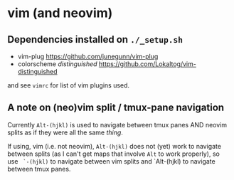 # vim (and neovim)

## Dependencies installed on `./_setup.sh`

- vim-plug https://github.com/junegunn/vim-plug
- colorscheme _distinguished_ https://github.com/Lokaltog/vim-distinguished

and see `vimrc` for list of vim plugins used.

## A note on (neo)vim split / tmux-pane navigation

Currently `Alt-(hjkl)` is used to navigate between tmux panes AND neovim splits
as if they were all the same _thing_.

If using, vim (i.e. not neovim), `Alt-(hjkl)` does not (yet) work to navigate
between splits (as I can't get maps that involve `Alt` to work properly), so use
`` `-(hjkl)`` to navigate between vim splits and `Alt-(hjkl) to navigate between
tmux panes.
